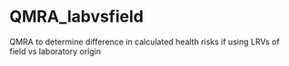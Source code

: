 # QMRA_labvsfield
QMRA to determine difference in calculated health risks if using LRVs of field vs laboratory origin
